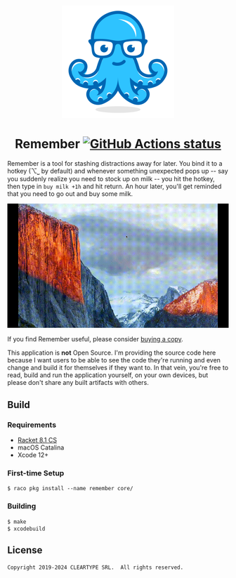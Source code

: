 <p align="center">
  <a href="https://remember.defn.io">
    <img alt="Remember Logo" src=".github/media/logo.png" width="256">
  </a>
  <h1 align="center">
    Remember
    <a href="https://github.com/Bogdanp/remember/actions?query=workflow%3A%22CI%22">
      <img alt="GitHub Actions status" src="https://github.com/Bogdanp/remember/workflows/CI/badge.svg">
    </a>
  </h1>
</p>

Remember is a tool for stashing distractions away for later.  You bind
it to a hotkey (⌥⎵ by default) and whenever something unexpected pops
up -- say you suddenly realize you need to stock up on milk -- you hit
the hotkey, then type in `buy milk +1h` and hit return.  An hour
later, you'll get reminded that you need to go out and buy some milk.

<p align="center">
   <img alt="Demo" src=".github/media/demo.gif">
</p>

If you find Remember useful, please consider [buying a copy].

This application is **not** Open Source.  I'm providing the source
code here because I want users to be able to see the code they're
running and even change and build it for themselves if they want to.
In that vein, you're free to read, build and run the application
yourself, on your own devices, but please don't share any built
artifacts with others.

[buying a copy]: https://remember.defn.io

## Build

### Requirements

* [Racket 8.1 CS](https://racket-lang.org/)
* macOS Catalina
* Xcode 12+

### First-time Setup

    $ raco pkg install --name remember core/

### Building

    $ make
    $ xcodebuild

## License

    Copyright 2019-2024 CLEARTYPE SRL.  All rights reserved.
